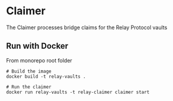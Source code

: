 # Claimer

The Claimer processes bridge claims for the Relay Protocol vaults

## Run with Docker

From monorepo root folder

```
# Build the image
docker build -t relay-vaults .

# Run the claimer
docker run relay-vaults -t relay-claimer claimer start
```

